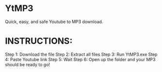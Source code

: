 # YtMP3
Quick, easy, and safe Youtube to MP3 download.

# INSTRUCTIONS:
Step 1: Download the file
Step 2: Extract all files
Step 3: Run YtMP3.exe
Step 4: Paste Youtube link
Step 5: Wait
Step 6: Open up the folder and your MP3 should be ready to go!
